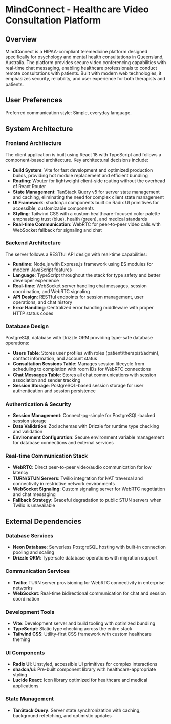 # MindConnect - Healthcare Video Consultation Platform

## Overview

MindConnect is a HIPAA-compliant telemedicine platform designed specifically for psychology and mental health consultations in Queensland, Australia. The platform provides secure video conferencing capabilities with real-time chat messaging, enabling healthcare professionals to conduct remote consultations with patients. Built with modern web technologies, it emphasizes security, reliability, and user experience for both therapists and patients.

## User Preferences

Preferred communication style: Simple, everyday language.

## System Architecture

### Frontend Architecture
The client application is built using React 18 with TypeScript and follows a component-based architecture. Key architectural decisions include:

- **Build System**: Vite for fast development and optimized production builds, providing hot module replacement and efficient bundling
- **Routing**: Wouter for lightweight client-side routing without the overhead of React Router
- **State Management**: TanStack Query v5 for server state management and caching, eliminating the need for complex client state management
- **UI Framework**: shadcn/ui components built on Radix UI primitives for accessible, customizable components
- **Styling**: Tailwind CSS with a custom healthcare-focused color palette emphasizing trust (blue), health (green), and medical standards
- **Real-time Communication**: WebRTC for peer-to-peer video calls with WebSocket fallback for signaling and chat

### Backend Architecture
The server follows a RESTful API design with real-time capabilities:

- **Runtime**: Node.js with Express.js framework using ES modules for modern JavaScript features
- **Language**: TypeScript throughout the stack for type safety and better developer experience
- **Real-time**: WebSocket server handling chat messages, session coordination, and WebRTC signaling
- **API Design**: RESTful endpoints for session management, user operations, and chat history
- **Error Handling**: Centralized error handling middleware with proper HTTP status codes

### Database Design
PostgreSQL database with Drizzle ORM providing type-safe database operations:

- **Users Table**: Stores user profiles with roles (patient/therapist/admin), contact information, and account status
- **Consultation Sessions Table**: Manages session lifecycle from scheduling to completion with room IDs for WebRTC connections
- **Chat Messages Table**: Stores all chat communications with session association and sender tracking
- **Session Storage**: PostgreSQL-based session storage for user authentication and session persistence

### Authentication & Security
- **Session Management**: Connect-pg-simple for PostgreSQL-backed session storage
- **Data Validation**: Zod schemas with Drizzle for runtime type checking and validation
- **Environment Configuration**: Secure environment variable management for database connections and external services

### Real-time Communication Stack
- **WebRTC**: Direct peer-to-peer video/audio communication for low latency
- **TURN/STUN Servers**: Twilio integration for NAT traversal and connectivity in restrictive network environments
- **WebSocket Signaling**: Custom signaling server for WebRTC negotiation and chat messaging
- **Fallback Strategy**: Graceful degradation to public STUN servers when Twilio is unavailable

## External Dependencies

### Database Services
- **Neon Database**: Serverless PostgreSQL hosting with built-in connection pooling and scaling
- **Drizzle ORM**: Type-safe database operations with migration support

### Communication Services
- **Twilio**: TURN server provisioning for WebRTC connectivity in enterprise networks
- **WebSocket**: Real-time bidirectional communication for chat and session coordination

### Development Tools
- **Vite**: Development server and build tooling with optimized bundling
- **TypeScript**: Static type checking across the entire stack
- **Tailwind CSS**: Utility-first CSS framework with custom healthcare theming

### UI Components
- **Radix UI**: Unstyled, accessible UI primitives for complex interactions
- **shadcn/ui**: Pre-built component library with healthcare-appropriate styling
- **Lucide React**: Icon library optimized for healthcare and medical applications

### State Management
- **TanStack Query**: Server state synchronization with caching, background refetching, and optimistic updates
